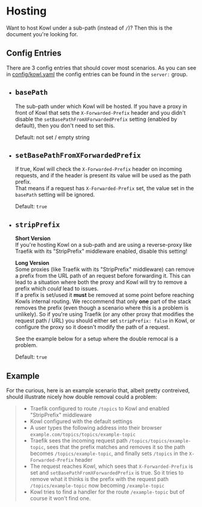 # Hosting

Want to host Kowl under a sub-path (instead of `/`)? Then this is the document you're looking for.

## Config Entries

There are 3 config entries that should cover most scenarios.
As you can see in [config/kowl.yaml](./kowl.yaml) the config entries can be found in the `server:` group.

- `basePath`
    ---
    The sub-path under which Kowl will be hosted.
    If you have a proxy in front of Kowl that sets the `X-Forwarded-Prefix` header and you didn't disable the `setBasePathFromXForwardedPrefix` setting (enabled by default), then you don't need to set this.

    Default: not set / empty string

- `setBasePathFromXForwardedPrefix`  
    ---
    If true, Kowl will check the `X-Forwarded-Prefix` header on incoming requests, and if the header is present its value will be used as the path prefix.  
    That means if a request has `X-Forwarded-Prefix` set, the value set in the `basePath` setting will be ignored.

    Default: `true`

- `stripPrefix`  
    ---
    **Short Version**  
    If you're hosting Kowl on a sub-path and are using a reverse-proxy like Traefik with its "StripPrefix" middleware enabled, disable this setting!

    **Long Version**  
    Some proxies (like Traefik with its "StripPrefix" middleware) can remove a prefix from the URL path of an request before forwarding it. This can lead to a situation where both the proxy and Kowl will try to remove a prefix which *could* lead to issues.  
    If a prefix is set/used it **must** be removed at some point before reaching Kowls internal routing. We reccommend that only **one** part of the stack removes the prefix (even though a scenario where this is a problem is unlikely).
    So if you're using Traefik (or any other proxy that modifies the request path / URL) you should either set `stripPrefix: false` in Kowl, or configure the proxy so it doesn't modify the path of a request.

    See the example below for a setup where the double remocal is a problem.
  

    Default: `true`

## Example
For the curious, here is an example scenario that, albeit pretty contreived, should illustrate nicely how double removal could a problem:

> - Traefik configured to route `/topics` to Kowl and enabled "StripPrefix" middleware
> - Kowl configured with the default settings
> - A user types the following address into their browser `example.com/topics/topics/example-topic`
> - Traefik sees the incoming request path `/topics/topics/example-topic`, sees that the prefix matches and removes it so the path becomes `/topics/example-topic`, and finally sets `/topics` in the `X-Forwarded-Prefix` header
> - The request reaches Kowl, which sees that `X-Forwarded-Prefix` is set and `setBasePathFromXForwardedPrefix` is true. So it tries to remove what it thinks is the prefix with the request path `/topics/example-topic` now becoming `/example-topic`
> - Kowl tries to find a handler for the route `/example-topic` but of course it won't find one.
